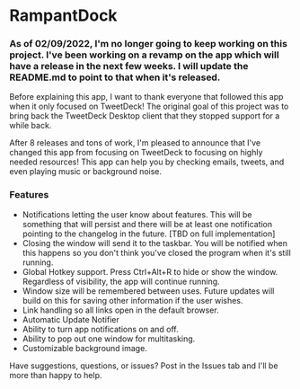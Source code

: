 <h1>RampantDock</h1>
<h3>As of 02/09/2022, I'm no longer going to keep working on this project. I've been working on a revamp on the app which will have a release in the next few weeks. I will update the README.md to point to that when it's released.</h3>
<p>Before explaining this app, I want to thank everyone that followed this app when it only focused on TweetDeck! The original goal of this project was to bring back the TweetDeck Desktop client that they stopped support for a while back.</p>
<p>After 8 releases and tons of work, I'm pleased to announce that I've changed this app from focusing on TweetDeck to focusing on highly needed resources! This app can help you by checking emails, tweets, and even playing music or background noise.</p>
<h3>Features</h3>
<ul>
  <li>Notifications letting the user know about features. This will be something that will persist and there will be at least one notification pointing to the changelog in the future. [TBD on full implementation]</li>
  <li>Closing the window will send it to the taskbar. You will be notified when this happens so you don't think you've closed the program when it's still running.</li>
  <li>Global Hotkey support. Press Ctrl+Alt+R to hide or show the window. Regardless of visibility, the app will continue running.</li>
  <li>Window size will be remembered between uses. Future updates will build on this for saving other information if the user wishes.</li>
  <li>Link handling so all links open in the default browser.</li>
  <li>Automatic Update Notifier</li>
  <li>Ability to turn app notifications on and off.</li>
  <li>Ability to pop out one window for multitasking.</li>
  <li>Customizable background image.</li>
</ul>
<p>Have suggestions, questions, or issues? Post in the Issues tab and I'll be more than happy to help.</p>

